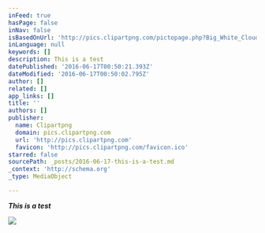 ```yaml
---
inFeed: true
hasPage: false
inNav: false
isBasedOnUrl: 'http://pics.clipartpng.com/pictopage.php?Big_White_Cloud_PNG_Clipart-865'
inLanguage: null
keywords: []
description: This is a test
datePublished: '2016-06-17T00:50:21.393Z'
dateModified: '2016-06-17T00:50:02.795Z'
author: []
related: []
app_links: []
title: ''
authors: []
publisher:
  name: Clipartpng
  domain: pics.clipartpng.com
  url: 'http://pics.clipartpng.com'
  favicon: 'http://pics.clipartpng.com/favicon.ico'
starred: false
sourcePath: _posts/2016-06-17-this-is-a-test.md
_context: 'http://schema.org'
_type: MediaObject

---
```

**_This is a test_**

<article style=""></article>

![](https://the-grid-user-content.s3-us-west-2.amazonaws.com/5090bb93-ffc6-4eba-bb80-71df3e5f47b8.jpg)